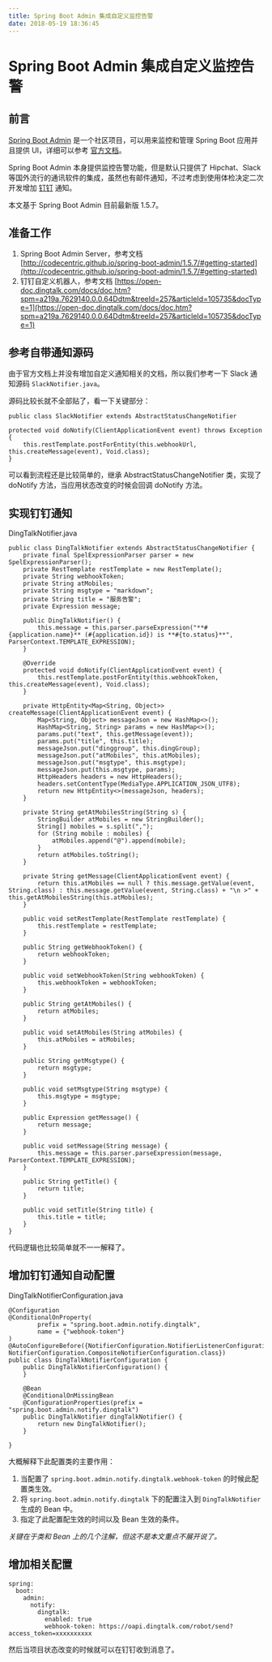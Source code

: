 ```yaml
---
title: Spring Boot Admin 集成自定义监控告警
date: 2018-05-19 18:36:45
---
```

# Spring Boot Admin 集成自定义监控告警
## 前言
[Spring Boot Admin](https://github.com/codecentric/spring-boot-admin) 是一个社区项目，可以用来监控和管理 Spring Boot 应用并且提供 UI，详细可以参考 [官方文档](http://codecentric.github.io/spring-boot-admin/1.5.7/#getting-started)。

Spring Boot Admin 本身提供监控告警功能，但是默认只提供了 Hipchat、Slack 等国外流行的通讯软件的集成，虽然也有邮件通知，不过考虑到使用体检决定二次开发增加 [钉钉](https://www.dingtalk.com) 通知。

本文基于 Spring Boot Admin 目前最新版 1.5.7。

## 准备工作
1. Spring Boot Admin Server，参考文档 [http://codecentric.github.io/spring-boot-admin/1.5.7/#getting-started](http://codecentric.github.io/spring-boot-admin/1.5.7/#getting-started)
2. 钉钉自定义机器人，参考文档 [https://open-doc.dingtalk.com/docs/doc.htm?spm=a219a.7629140.0.0.64Ddtm&treeId=257&articleId=105735&docType=1](https://open-doc.dingtalk.com/docs/doc.htm?spm=a219a.7629140.0.0.64Ddtm&treeId=257&articleId=105735&docType=1)

## 参考自带通知源码
由于官方文档上并没有增加自定义通知相关的文档，所以我们参考一下 Slack 通知源码 `SlackNotifier.java`。

源码比较长就不全部贴了，看一下关键部分：
```
public class SlackNotifier extends AbstractStatusChangeNotifier
```
```
protected void doNotify(ClientApplicationEvent event) throws Exception {
    this.restTemplate.postForEntity(this.webhookUrl, this.createMessage(event), Void.class);
}
```
可以看到流程还是比较简单的，继承 AbstractStatusChangeNotifier 类，实现了 doNotify 方法，当应用状态改变的时候会回调 doNotify 方法。
## 实现钉钉通知
DingTalkNotifier.java
```
public class DingTalkNotifier extends AbstractStatusChangeNotifier {
    private final SpelExpressionParser parser = new SpelExpressionParser();
    private RestTemplate restTemplate = new RestTemplate();
    private String webhookToken;
    private String atMobiles;
    private String msgtype = "markdown";
    private String title = "服务告警";
    private Expression message;

    public DingTalkNotifier() {
        this.message = this.parser.parseExpression("**#{application.name}** (#{application.id}) is **#{to.status}**", ParserContext.TEMPLATE_EXPRESSION);
    }

    @Override
    protected void doNotify(ClientApplicationEvent event) {
        this.restTemplate.postForEntity(this.webhookToken, this.createMessage(event), Void.class);
    }

    private HttpEntity<Map<String, Object>> createMessage(ClientApplicationEvent event) {
        Map<String, Object> messageJson = new HashMap<>();
        HashMap<String, String> params = new HashMap<>();
        params.put("text", this.getMessage(event));
        params.put("title", this.title);
        messageJson.put("dinggroup", this.dingGroup);
        messageJson.put("atMobiles", this.atMobiles);
        messageJson.put("msgtype", this.msgtype);
        messageJson.put(this.msgtype, params);
        HttpHeaders headers = new HttpHeaders();
        headers.setContentType(MediaType.APPLICATION_JSON_UTF8);
        return new HttpEntity<>(messageJson, headers);
    }

    private String getAtMobilesString(String s) {
        StringBuilder atMobiles = new StringBuilder();
        String[] mobiles = s.split(",");
        for (String mobile : mobiles) {
            atMobiles.append("@").append(mobile);
        }
        return atMobiles.toString();
    }

    private String getMessage(ClientApplicationEvent event) {
        return this.atMobiles == null ? this.message.getValue(event, String.class) : this.message.getValue(event, String.class) + "\n >" + this.getAtMobilesString(this.atMobiles);
    }

    public void setRestTemplate(RestTemplate restTemplate) {
        this.restTemplate = restTemplate;
    }

    public String getWebhookToken() {
        return webhookToken;
    }

    public void setWebhookToken(String webhookToken) {
        this.webhookToken = webhookToken;
    }

    public String getAtMobiles() {
        return atMobiles;
    }

    public void setAtMobiles(String atMobiles) {
        this.atMobiles = atMobiles;
    }

    public String getMsgtype() {
        return msgtype;
    }

    public void setMsgtype(String msgtype) {
        this.msgtype = msgtype;
    }

    public Expression getMessage() {
        return message;
    }

    public void setMessage(String message) {
        this.message = this.parser.parseExpression(message, ParserContext.TEMPLATE_EXPRESSION);
    }

    public String getTitle() {
        return title;
    }

    public void setTitle(String title) {
        this.title = title;
    }
}
```
代码逻辑也比较简单就不一一解释了。
## 增加钉钉通知自动配置
DingTalkNotifierConfiguration.java
```
@Configuration
@ConditionalOnProperty(
        prefix = "spring.boot.admin.notify.dingtalk",
        name = {"webhook-token"}
)
@AutoConfigureBefore({NotifierConfiguration.NotifierListenerConfiguration.class, NotifierConfiguration.CompositeNotifierConfiguration.class})
public class DingTalkNotifierConfiguration {
    public DingTalkNotifierConfiguration() {
    }

    @Bean
    @ConditionalOnMissingBean
    @ConfigurationProperties(prefix = "spring.boot.admin.notify.dingtalk")
    public DingTalkNotifier dingTalkNotifier() {
        return new DingTalkNotifier();
    }

}

```
大概解释下此配置类的主要作用：
1. 当配置了 `spring.boot.admin.notify.dingtalk.webhook-token` 的时候此配置类生效。
2. 将 `spring.boot.admin.notify.dingtalk` 下的配置注入到 `DingTalkNotifier` 生成的 Bean 中。
3. 指定了此配置配生效的时间以及 Bean 生效的条件。

*关键在于类和 Bean 上的几个注解，但这不是本文重点不展开说了。*
## 增加相关配置
```
spring:
  boot:
    admin:
      notify:
        dingtalk:
          enabled: true
          webhook-token: https://oapi.dingtalk.com/robot/send?access_token=xxxxxxxxxx

```

然后当项目状态改变的时候就可以在钉钉收到消息了。